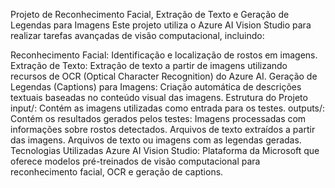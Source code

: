 Projeto de Reconhecimento Facial, Extração de Texto e Geração de Legendas para Imagens
Este projeto utiliza o Azure AI Vision Studio para realizar tarefas avançadas de visão computacional, incluindo:

Reconhecimento Facial: Identificação e localização de rostos em imagens.
Extração de Texto: Extração de texto a partir de imagens utilizando recursos de OCR (Optical Character Recognition) do Azure AI.
Geração de Legendas (Captions) para Imagens: Criação automática de descrições textuais baseadas no conteúdo visual das imagens.
Estrutura do Projeto
input/: Contém as imagens utilizadas como entrada para os testes.
outputs/: Contém os resultados gerados pelos testes:
Imagens processadas com informações sobre rostos detectados.
Arquivos de texto extraídos a partir das imagens.
Arquivos de texto ou imagens com as legendas geradas.
Tecnologias Utilizadas
Azure AI Vision Studio: Plataforma da Microsoft que oferece modelos pré-treinados de visão computacional para reconhecimento facial, OCR e geração de captions.
